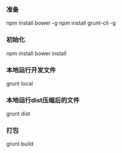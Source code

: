 ### 准备
npm install bower -g
npm install grunt-cli -g

### 初始化

npm install
bower install

### 本地运行开发文件

grunt local

### 本地运行dist压缩后的文件

grunt dist

### 打包

grunt build
